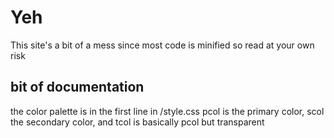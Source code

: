 # Yeh

This site's a bit of a mess since most code is minified so read at your own risk

## bit of documentation
the color palette is in the first line in /style.css
pcol is the primary color, scol the secondary color, and tcol is basically pcol but transparent